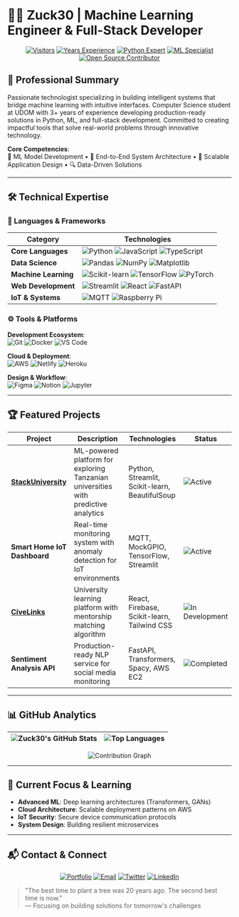 # 👨‍💻 Zuck30 | Machine Learning Engineer & Full-Stack Developer

<div align="center">
  
[![Visitors](https://komarev.com/ghpvc/?username=zuck30&label=Profile%20Views&color=0d75f8&style=flat)](https://github.com/zuck30)
[![Years Experience](https://img.shields.io/badge/Experience-3%2B%20Years-0d75f8?logo=codeigniter&logoColor=white)](https://github.com/zuck30)
[![Python Expert](https://img.shields.io/badge/Python-Expert-3776AB?logo=python&logoColor=white)](https://python.org)
[![ML Specialist](https://img.shields.io/badge/Machine%20Learning-Specialist-FF6F00?logo=tensorflow&logoColor=white)](https://scikit-learn.org/)
[![Open Source Contributor](https://img.shields.io/badge/Open%20Source-Contributor-3DA639?logo=github&logoColor=white)](https://github.com/zuck30)

</div>

## 🚀 Professional Summary
Passionate technologist specializing in building intelligent systems that bridge machine learning with intuitive interfaces. Computer Science student at UDOM with 3+ years of experience developing production-ready solutions in Python, ML, and full-stack development. Committed to creating impactful tools that solve real-world problems through innovative technology.

**Core Competencies**:  
🧠 ML Model Development • 🧩 End-to-End System Architecture • 🚀 Scalable Application Design • 🔍 Data-Driven Solutions

---

## 🛠️ Technical Expertise

### 🔧 Languages & Frameworks
<div align="center">
  
| Category        | Technologies                                                                 |
|-----------------|------------------------------------------------------------------------------|
| **Core Languages** | ![Python](https://img.shields.io/badge/Python-Expert-3776AB?logo=python) ![JavaScript](https://img.shields.io/badge/JavaScript-Advanced-F7DF1E?logo=javascript) ![TypeScript](https://img.shields.io/badge/TypeScript-Intermediate-3178C6?logo=typescript) |
| **Data Science** | ![Pandas](https://img.shields.io/badge/Pandas-Expert-150458?logo=pandas) ![NumPy](https://img.shields.io/badge/NumPy-Expert-013243?logo=numpy) ![Matplotlib](https://img.shields.io/badge/Matplotlib-Expert-11557C?logo=plotly) |
| **Machine Learning** | ![Scikit-learn](https://img.shields.io/badge/Scikit--learn-Expert-F7931E?logo=scikitlearn) ![TensorFlow](https://img.shields.io/badge/TensorFlow-Advanced-FF6F00?logo=tensorflow) ![PyTorch](https://img.shields.io/badge/PyTorch-Intermediate-EE4C2C?logo=pytorch) |
| **Web Development** | ![Streamlit](https://img.shields.io/badge/Streamlit-Expert-FF4B4B?logo=streamlit) ![React](https://img.shields.io/badge/React-Intermediate-61DAFB?logo=react) ![FastAPI](https://img.shields.io/badge/FastAPI-Advanced-009688?logo=fastapi) |
| **IoT & Systems** | ![MQTT](https://img.shields.io/badge/MQTT-Intermediate-660066?logo=eclipse-mosquitto) ![Raspberry Pi](https://img.shields.io/badge/Raspberry%20Pi-Intermediate-C51A4A?logo=raspberrypi) |

</div>

### ⚙️ Tools & Platforms
**Development Ecosystem**:  
![Git](https://img.shields.io/badge/Git-Expert-F05032?logo=git) ![Docker](https://img.shields.io/badge/Docker-Intermediate-2496ED?logo=docker) ![VS Code](https://img.shields.io/badge/VS%20Code-Expert-007ACC?logo=visualstudiocode)  

**Cloud & Deployment**:  
![AWS](https://img.shields.io/badge/AWS-Intermediate-232F3E?logo=amazonaws) ![Netlify](https://img.shields.io/badge/Netlify-Expert-00C7B7?logo=netlify) ![Heroku](https://img.shields.io/badge/Heroku-Intermediate-430098?logo=heroku)  

**Design & Workflow**:  
![Figma](https://img.shields.io/badge/Figma-Advanced-F24E1E?logo=figma) ![Notion](https://img.shields.io/badge/Notion-Expert-000000?logo=notion) ![Jupyter](https://img.shields.io/badge/Jupyter-Expert-F37626?logo=jupyter)  

---

## 🏆 Featured Projects

| Project | Description | Technologies | Status |
|---------|-------------|--------------|--------|
| **[StackUniversity](https://github.com/zuck30/stackuniversity)** | ML-powered platform for exploring Tanzanian universities with predictive analytics | Python, Streamlit, Scikit-learn, BeautifulSoup | ![Active](https://img.shields.io/badge/Status-Active-brightgreen) |
| **Smart Home IoT Dashboard** | Real-time monitoring system with anomaly detection for IoT environments | MQTT, MockGPIO, TensorFlow, Streamlit | ![Active](https://img.shields.io/badge/Status-Active-brightgreen) |
| **[CiveLinks](https://github.com/zuck30/CiveLinks)** | University learning platform with mentorship matching algorithm | React, Firebase, Scikit-learn, Tailwind CSS | ![In Development](https://img.shields.io/badge/Status-Development-yellow) |
| **Sentiment Analysis API** | Production-ready NLP service for social media monitoring | FastAPI, Transformers, Spacy, AWS EC2 | ![Completed](https://img.shields.io/badge/Status-Completed-blue) |

---

## 📊 GitHub Analytics

<div align="center">
  
| ![Zuck30's GitHub Stats](https://github-readme-stats.vercel.app/api?username=zuck30&show_icons=true&theme=default&hide=prs&count_private=true&include_all_commits=true&hide_border=true&bg_color=00000000) | ![Top Languages](https://github-readme-stats.vercel.app/api/top-langs/?username=zuck30&layout=compact&theme=default&hide_border=true&bg_color=00000000) |
|-------------------------------------------------------------------------------------------------------------------------------------------------|-----------------------------------------------------------------------------------------|

![Contribution Graph](https://github-readme-activity-graph.vercel.app/graph?username=zuck30&theme=github-light&hide_border=true&area=true&bg_color=00000000)

</div>

---

## 🌱 Current Focus & Learning

- **Advanced ML**: Deep learning architectures (Transformers, GANs)
- **Cloud Architecture**: Scalable deployment patterns on AWS
- **IoT Security**: Secure device communication protocols
- **System Design**: Building resilient microservices

---

## 📬 Contact & Connect

<div align="center" style="margin-top:20px">
  
[![Portfolio](https://img.shields.io/badge/🌐_Portfolio-codewithsheddy.netlify.app-4285F4?style=for-the-badge&logo=google-chrome&logoColor=white)](https://codewithsheddy.netlify.app)
[![Email](https://img.shields.io/badge/✉️_Email-sheldoncodesdaily@gmail.com-EA4335?style=for-the-badge&logo=gmail&logoColor=white)](mailto:sheldoncodesdaily@gmail.com)
[![Twitter](https://img.shields.io/badge/🐦_Twitter-@codewithsheddy-1DA1F2?style=for-the-badge&logo=twitter&logoColor=white)](https://twitter.com/codewithsheddy)
[![LinkedIn](https://img.shields.io/badge/👔_LinkedIn-Connect-0A66C2?style=for-the-badge&logo=linkedin&logoColor=white)](https://linkedin.com/in/zuck30)

</div>

> "The best time to plant a tree was 20 years ago. The second best time is now."  
> — Focusing on building solutions for tomorrow's challenges
